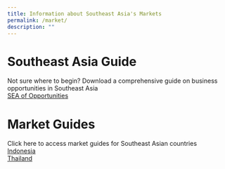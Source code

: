 ```yaml
---
title: Information about Southeast Asia's Markets
permalink: /market/
description: ""
---
```

# Southeast Asia Guide
Not sure where to begin? Download a comprehensive guide on business opportunities in Southeast Asia 
<br>[SEA of Opportunities](https://www.edb.gov.sg/en/setting-up-in-singapore/business-guides/a-sea-of-opportunities-understanding-southeast-asia.html)
# Market Guides
Click here to access market guides for Southeast Asian countries
<br>
[Indonesia](https://www.enterprisesg.gov.sg/overseas-markets/asia-pacific/indonesia/doing-business-in-indonesia/market-guide)
<br>
[Thailand](https://www.enterprisesg.gov.sg/overseas-markets/asia-pacific/thailand/doing-business-in-thailand/market-guide)

